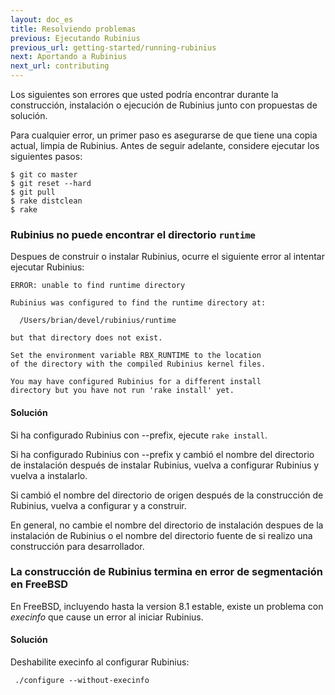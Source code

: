 ```yaml
---
layout: doc_es
title: Resolviendo problemas
previous: Ejecutando Rubinius
previous_url: getting-started/running-rubinius
next: Aportando a Rubinius
next_url: contributing
---
```


Los siguientes son errores que usted podría encontrar durante la
construcción, instalación o ejecución de Rubinius junto con propuestas de
solución.

Para cualquier error, un primer paso es asegurarse de que tiene una
copia actual, limpia de Rubinius. Antes de seguir adelante, considere ejecutar los
siguientes pasos:


    $ git co master
    $ git reset --hard
    $ git pull
    $ rake distclean
    $ rake


### Rubinius no puede encontrar el directorio `runtime`

Despues de construir o instalar Rubinius, ocurre el siguiente error al
intentar ejecutar Rubinius:

    ERROR: unable to find runtime directory

    Rubinius was configured to find the runtime directory at:

      /Users/brian/devel/rubinius/runtime

    but that directory does not exist.

    Set the environment variable RBX_RUNTIME to the location
    of the directory with the compiled Rubinius kernel files.

    You may have configured Rubinius for a different install
    directory but you have not run 'rake install' yet.

#### Solución

  Si ha configurado Rubinius con --prefix, ejecute `rake install`.

  Si ha configurado Rubinius con --prefix y cambió el nombre del directorio de
  instalación después de instalar Rubinius, vuelva a configurar Rubinius y
  vuelva a instalarlo.

  Si cambió el nombre del directorio de origen después de la
  construcción de Rubinius, vuelva a configurar y a construir.

  En general, no cambie el nombre del directorio de instalación
  despues de la instalación de Rubinius o el nombre del directorio
  fuente de si realizo una construcción para desarrollador.

### La construcción de Rubinius termina en error de segmentación en FreeBSD

En FreeBSD, incluyendo hasta la version 8.1 estable, existe un
problema con _execinfo_ que cause un error al iniciar Rubinius.

#### Solución

Deshabilite execinfo al configurar Rubinius:

     ./configure --without-execinfo
